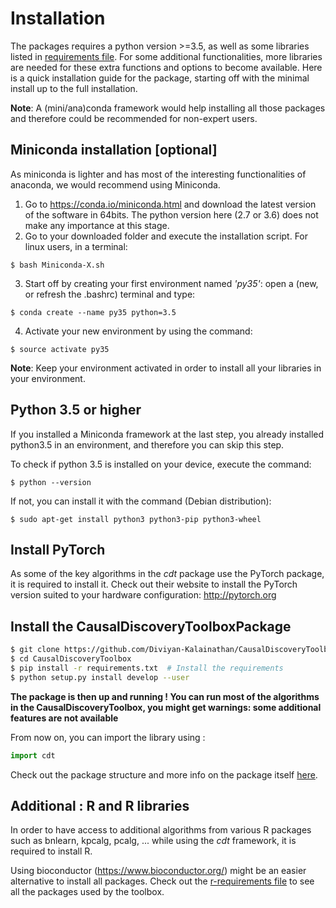 # Installation 

The packages requires a python version >=3.5, as well as some libraries listed in [requirements file](requirements.txt). For some additional functionalities, more libraries are needed for these extra functions and options to become available. Here is a quick installation guide for the package, starting off with the minimal install up to the full installation. 

**Note**: A (mini/ana)conda framework would help installing all those packages and therefore could be recommended for non-expert users. 

## Miniconda installation [optional]
As miniconda is lighter and has most of the interesting functionalities of anaconda, we would recommend using Miniconda. 
1. Go to https://conda.io/miniconda.html and download the latest version of the software in 64bits. The python version here (2.7 or 3.6) does not make any importance at this stage. 
2. Go to your downloaded folder and execute the installation script. For linux users, in a terminal: 
```
$ bash Miniconda-X.sh
```
3. Start off by creating your first environment named _'py35'_: open a (new, or refresh the .bashrc) terminal and type:
```
$ conda create --name py35 python=3.5
```
4. Activate your new environment by using the command:
```   
$ source activate py35
```
**Note**: Keep your environment activated in order to install all your libraries in your environment. 

## Python 3.5 or higher
If you installed a Miniconda framework at the last step, you already installed python3.5 in an environment, and therefore you can skip this step. 

To check if python 3.5 is installed on your device, execute the command: 
```	
$ python --version
```
If not, you can install it with the command (Debian distribution): 
```
$ sudo apt-get install python3 python3-pip python3-wheel
```
## Install PyTorch
As some of the key algorithms in the _cdt_ package use the PyTorch package, it is required to install it. 
Check out their website to install the PyTorch version suited to your hardware configuration: http://pytorch.org

## Install the CausalDiscoveryToolboxPackage
```sh
$ git clone https://github.com/Diviyan-Kalainathan/CausalDiscoveryToolbox.git  # Download the package 
$ cd CausalDiscoveryToolbox
$ pip install -r requirements.txt  # Install the requirements
$ python setup.py install develop --user
```
**The package is then up and running ! You can run most of the algorithms in the CausalDiscoveryToolbox, you might get warnings: some additional features are not available**

From now on, you can import the library using :
```python
import cdt
```
Check out the package structure and more info on the package itself [here](https://github.com/Diviyan-Kalainathan/CausalDiscoveryToolbox/blob/master/documentation.md).  

## Additional : R and R libraries
In order to have access to additional algorithms from various R packages such as bnlearn, kpcalg, pcalg, ... while using the _cdt_ framework, it is required to install R.

Using bioconductor (https://www.bioconductor.org/) might be an easier alternative to install all packages.
Check out the [r-requirements file](https://github.com/Diviyan-Kalainathan/CausalDiscoveryToolbox/blob/master/r_requirements.txt) to see all the packages used by the toolbox.

<!-- python>=3.5 -->

<!-- Install dependencies  -->
<!-- ```  -->
<!-- pip install -r requirements.txt -->
<!-- ``` -->

<!-- Get source code -->
<!-- ``` -->
<!-- git clone https://github.com/Diviyan-Kalainathan/CausalDiscoveryToolbox.git -->
<!-- ``` -->

<!-- Setup python package -->
<!-- ``` -->
<!-- python setup.py -->
<!-- or -->
<!-- python setup.py install develop --user -->
<!-- ``` -->
<!-- Extra : rpy2 -->
<!-- tensorflow-gpu or tensorflow -->
<!-- pytorch -->
